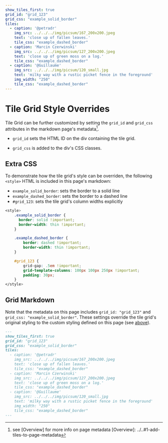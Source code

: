 ```yaml
---
show_tiles_first: true
grid_id: "grid_123"
grid_css: "example_solid_border"
tiles:
  - caption: '@petradr'
    img_src: ../../../img/picsum/167_200x200.jpeg
    text: 'close up of fallen leaves.'
    tile_css: "example_dashed_border"
  - caption: 'Marcin Czerwinski'
    img_src: ../../../img/picsum/127_200x200.jpeg
    text: 'close up of green moss on a log.'
    tile_css: "example_dashed_border"
  - caption: '@Guillaume'
    img_src: ../../../img/picsum/120_small.jpg
    text: 'milky way with a rustic picket fence in the foreground'
    img_width: "250"
    tile_css: "example_dashed_border"
---
```


<style> 
    .example_solid_border {
      border: solid !important;
      border-width: thin !important;
    }

    .example_dashed_border { 
        border: dashed !important;
        border-width: thin !important;
    }

    #grid_123 {
        grid-gap: .5em !important;
        grid-template-columns: 100px 100px 250px !important;
        padding: 30px;
    }
</style>

# Tile Grid Style Overrides

Tile Grid can be further customized by setting the `grid_id` and `grid_css` attributes in the markdown page's metadata[^1].  

- `grid_id` sets the HTML ID on the div containing the tile grid.  

- `grid_css` is added to the div's CSS classes.  

[^1]: see [Overview] for more info on page metadata
[Overview]: ../..#1-add-tiles-to-page-metadata

## Extra CSS
To demonstrate how the tile grid's style can be overriden, the following `<style>` HTML is included in this page's markdown:

- `example_solid_border`: sets the border to a solid line  
- `example_dashed_border`: sets the border to a dashed line  
- `#grid_123`: sets the tile grid's column widths explicitly  


```css
<style> 
    .example_solid_border {
      border: solid !important;
      border-width: thin !important;
    }

    .example_dashed_border { 
        border: dashed !important;
        border-width: thin !important;
    }

    #grid_123 {
        grid-gap: .5em !important;
        grid-template-columns: 100px 100px 250px !important;
        padding: 30px;
    }
</style>
```

## Grid Markdown
Note that the metadata on this page includes `grid_id: "grid_123"` and `grid_css: "example_solid_border"`.  These settings override the tile grid's original styling to the custom styling defined on this page (see [above](override-styling.md#extra-css)).

```markdown
---
show_tiles_first: true
grid_id: "grid_123"
grid_css: "example_solid_border"
tiles:
  - caption: '@petradr'
    img_src: ../../../img/picsum/167_200x200.jpeg
    text: 'close up of fallen leaves.'
    tile_css: "example_dashed_border"
  - caption: 'Marcin Czerwinski'
    img_src: ../../../img/picsum/127_200x200.jpeg
    text: 'close up of green moss on a log.'
    tile_css: "example_dashed_border"
  - caption: '@Guillaume'
    img_src: ../../../img/picsum/120_small.jpg
    text: 'milky way with a rustic picket fence in the foreground'
    img_width: "250"
    tile_css: "example_dashed_border"
---
```